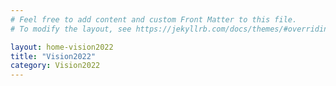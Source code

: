 ```yaml
---
# Feel free to add content and custom Front Matter to this file.
# To modify the layout, see https://jekyllrb.com/docs/themes/#overriding-theme-defaults

layout: home-vision2022
title: "Vision2022"
category: Vision2022
---
```

